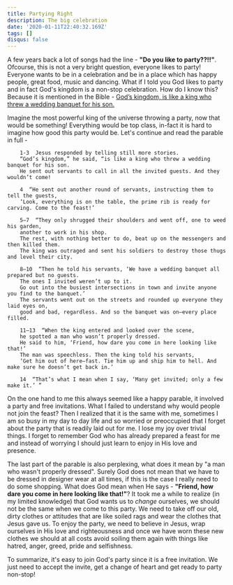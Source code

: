 ```yaml
---
title: Partying Right
description: The big celebration
date: '2020-01-11T22:40:32.169Z'
tags: []
disqus: false
---
```


A few years back a lot of songs had the line - **"Do you like to party??!!"**. Ofcourse, this is not a very bright question, everyone likes to party! Everyone wants to be in a celebration and be in a place which has happy people, great food, music and dancing. What if I told you God likes to party and in fact God's kingdom is a non-stop celebration. How do I know this? Because it is mentioned in the Bible - [God’s kingdom, is like a king who threw a wedding banquet for his son.](https://biblia.com/bible/message/Mt22.1-14)

<!--truncate-->

Imagine the most powerful king of the universe throwing a party, now that would be something! Everything would be top class, in-fact it is hard to imagine how good this party would be. Let's continue and read the parable in full -

        1-3  Jesus responded by telling still more stories.
        “God’s kingdom,” he said, “is like a king who threw a wedding banquet for his son.
        He sent out servants to call in all the invited guests. And they wouldn’t come!

        4  “He sent out another round of servants, instructing them to tell the guests,
        ‘Look, everything is on the table, the prime rib is ready for carving. Come to the feast!’

        5–7  “They only shrugged their shoulders and went off, one to weed his garden,
        another to work in his shop.
        The rest, with nothing better to do, beat up on the messengers and then killed them.
        The king was outraged and sent his soldiers to destroy those thugs and level their city.

        8–10  “Then he told his servants, ‘We have a wedding banquet all prepared but no guests.
        The ones I invited weren’t up to it.
        Go out into the busiest intersections in town and invite anyone you find to the banquet.’
        The servants went out on the streets and rounded up everyone they laid eyes on,
        good and bad, regardless. And so the banquet was on—every place filled.

        11–13  “When the king entered and looked over the scene,
        he spotted a man who wasn’t properly dressed.
        He said to him, ‘Friend, how dare you come in here looking like that!’
        The man was speechless. Then the king told his servants,
        ‘Get him out of here—fast. Tie him up and ship him to hell. And make sure he doesn’t get back in.’

        14  “That’s what I mean when I say, ‘Many get invited; only a few make it.’ ”

On the one hand to me this always seemed like a happy parable, it involved a party and free invitations. What I failed to understand why would people not join the feast? Then I realized that it is the same with me, sometimes I am so busy in my day to day life and so worried or preoccupied that I forget about the party that is readily laid out for me. I lose my joy over trivial things. I forget to remember God who has already prepared a feast for me and instead of worrying I should just learn to enjoy in His love and presence.

The last part of the parable is also perplexing, what does it mean by "a man who wasn't properly dressed". Surely God does not mean that we have to be dressed in designer wear at all times, if this is the case I really need to do some shopping. What does God mean when He says - **"Friend, how dare you come in here looking like that!"**? It took me a while to realize (in my limited knowledge) that God wants us to _change_ ourselves, we should not be the same when we come to this party. We need to take off our old, dirty clothes or attitudes that are like soiled rags and wear the clothes that Jesus gave us. To enjoy the party, we need to believe in Jesus, wrap ourselves in His love and righteousness and once we have worn these new clothes we should at all costs avoid soiling them again with things like hatred, anger, greed, pride and selfishness.

To summarize, it's easy to join God's party since it is a free invitation. We just need to accept the invite, get a change of heart and get ready to party non-stop!
